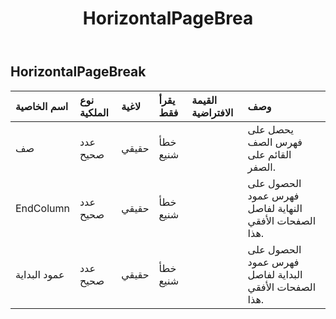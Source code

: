 ﻿---
title: HorizontalPageBrea
second_title: Aspose.Cells Cloud Documen
type: docs
url: /ar/specification/model/horizontalpagebreak/
description: "Aspose.Cells مواصفات النموذج السحابي: HorizontalPageBreak. تعامل بسهولة مع Excel ومستندات جداول البيانات الأخرى التي تحتوي على ميزات مثل الفتح والتوليد والتحرير والتقسيم والدمج والمقارنة والتحويل"
weight: 50
---
## **HorizontalPageBreak**

 

| اسم الخاصية| نوع الملكية| لاغية| يقرأ فقط| القيمة الافتراضية| وصف|
|:- |:- |:- |:- |:- |:- |
| صف| عدد صحيح| حقيقي| خطأ شنيع|| يحصل على فهرس الصف القائم على الصفر.|
| EndColumn| عدد صحيح| حقيقي| خطأ شنيع|| الحصول على فهرس عمود النهاية لفاصل الصفحات الأفقي هذا.|
| عمود البداية| عدد صحيح| حقيقي| خطأ شنيع|| الحصول على فهرس عمود البداية لفاصل الصفحات الأفقي هذا.|

